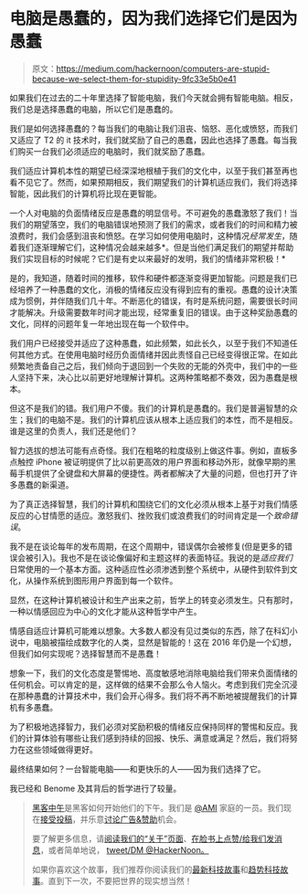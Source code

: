 # 电脑是愚蠢的，因为我们选择它们是因为愚蠢

> 原文：<https://medium.com/hackernoon/computers-are-stupid-because-we-select-them-for-stupidity-9fc33e5b0e41>

如果我们在过去的二十年里选择了智能电脑，我们今天就会拥有智能电脑。相反，我们总是选择愚蠢的电脑，所以它们是愚蠢的。

我们是如何选择愚蠢的？每当我们的电脑让我们沮丧、恼怒、恶化或愤怒，而我们又适应了 T2 的 it 技术时，我们就奖励了自己的愚蠢，因此也选择了愚蠢。每当我们购买一台我们必须适应的电脑时，我们就奖励了愚蠢。

我们适应计算机本性的期望已经深深地根植于我们的文化中，以至于我们甚至再也看不见它了。然而，如果预期相反，我们期望我们的计算机适应我们，我们将选择智能，因此我们的计算机将比现在更智能。

一个人对电脑的负面情绪反应是愚蠢的明显信号。不可避免的愚蠢激怒了我们！当我们的期望落空，我们的电脑错误地预测了我们的需求，或者我们的时间和精力被浪费时，我们会感到沮丧和愤怒。在学习如何使用电脑时，这种情况*经常发生*，随着我们逐渐理解它们，这种情况会越来越多*。但是当他们满足我们的期望并帮助我们实现目标的时候呢？它们是有史以来最好的发明，我们的情绪非常积极！*

是的，我知道，随着时间的推移，软件和硬件都逐渐变得更加智能。问题是我们已经培养了一种愚蠢的文化，消极的情绪反应没有得到应有的重视。愚蠢的设计决策成为惯例，并伴随我们几十年。不断恶化的错误，有时是系统问题，需要很长时间才能解决。升级需要数年时间才能出现，经常重复旧的错误。由于这种奖励愚蠢的文化，同样的问题年复一年地出现在每一个软件中。

我们用户已经接受并适应了这种愚蠢，如此频繁，如此长久，以至于我们不知道任何其他方式。在使用电脑时经历负面情绪并因此责怪自己已经变得很正常。在如此频繁地责备自己之后，我们倾向于退回到一个失败的无能的外壳中，我们中的一些人坚持下来，决心比以前更好地理解计算机。这两种策略都不奏效，因为愚蠢是根本。

但这不是我们的错。我们用户不傻。我们的计算机是愚蠢的。我们是普遍智慧的众生；我们的电脑不是。我们的计算机应该从根本上适应我们的本性，而不是相反。谁是这里的负责人，我们还是他们？

智力选拔的想法可能有点奇怪。我们在粗略的粒度级别上做这件事。例如，直板多点触控 iPhone 被证明提供了比以前更高效的用户界面和移动外形，就像早期的黑莓手机提供了全键盘和大屏幕的便捷性。两者都解决了大量的问题，但也打开了许多愚蠢的新渠道。

为了真正选择智慧，我们的计算机和围绕它们的文化必须从根本上基于对我们情感反应的心甘情愿的适应。激怒我们、挫败我们或浪费我们的时间肯定是一个*致命错误*。

我不是在谈论每年的发布周期，在这个周期中，错误偶尔会被修复(但是更多的错误会被引入)。我也不是在谈论像偏好和主题这样的表面特征。我说的是*适应我们*日常使用的一个基本方面。这种适应性必须渗透到整个系统中，从硬件到软件到文化，从操作系统到图形用户界面到每一个软件。

显然，在这种计算机被设计和生产出来之前，哲学上的转变必须发生。只有那时，一种以情感回应为中心的文化才能从这种哲学中产生。

情感自适应计算机可能难以想象。大多数人都没有见过类似的东西，除了在科幻小说中，电脑被描绘成数字化的人类，显然是智能的！这在 2016 年仍是一个幻想，但我们如何实现呢？选择智慧而不是愚蠢！

想象一下，我们的文化态度是警惕地、高度敏感地消除电脑给我们带来负面情绪的任何机会。可以肯定的是，这样做的结果不会那么令人恼火。考虑到我们完全沉浸在那种愚蠢的计算技术中，我们会开心得多。我们将不再不断地被提醒我们的计算机有多愚蠢。

为了积极地选择智力，我们必须对奖励积极的情绪反应保持同样的警惕和反应。我们的计算体验有哪些让我们感到持续的回报、快乐、满意或满足？然后，我们将努力在这些领域做得更好。

最终结果如何？一台智能电脑——和更快乐的人——因为我们选择了它。

我已经和 Benome 及其背后的哲学进行了较量。

> [黑客中午](http://bit.ly/Hackernoon)是黑客如何开始他们的下午。我们是 [@AMI](http://bit.ly/atAMIatAMI) 家庭的一员。我们现在[接受投稿](http://bit.ly/hackernoonsubmission)，并乐意[讨论广告&赞助](mailto:partners@amipublications.com)机会。
> 
> 要了解更多信息，请[阅读我们的“关于”页面](https://goo.gl/4ofytp)、[在脸书上点赞/给我们发消息](http://bit.ly/HackernoonFB)，或者简单地说， [tweet/DM @HackerNoon。](https://goo.gl/k7XYbx)
> 
> 如果你喜欢这个故事，我们推荐你阅读我们的[最新科技故事](http://bit.ly/hackernoonlatestt)和[趋势科技故事](https://hackernoon.com/trending)。直到下一次，不要把世界的现实想当然！